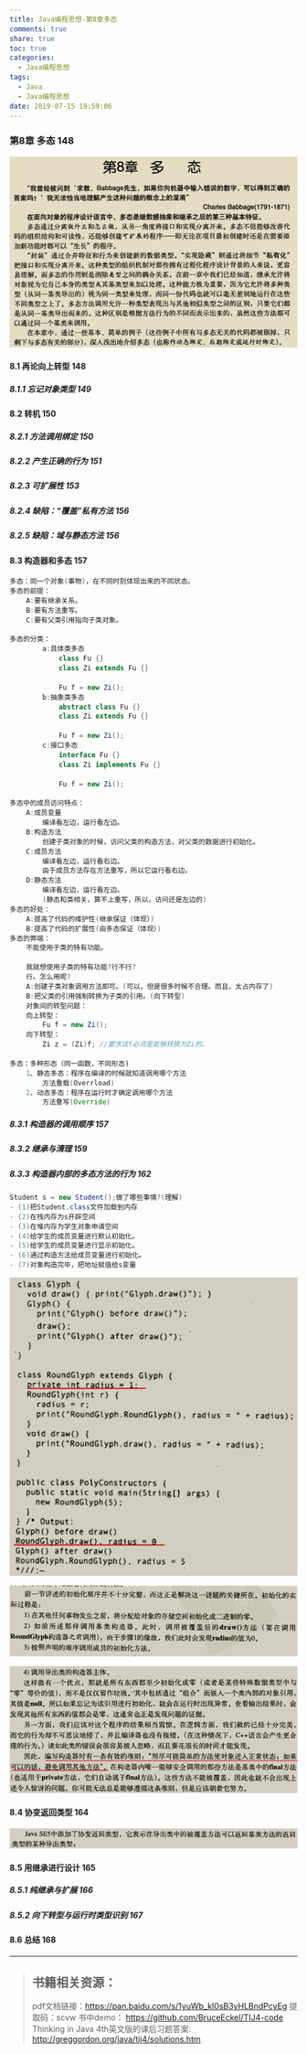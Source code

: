```yaml
---
title: Java编程思想-第8章多态
comments: true
share: true
toc: true
categories:
  - Java编程思想
tags:
  - Java
  - Java编程思想
date: 2019-07-15 19:59:06
---
```




### 第8章 多态 148

![](https://raw.githubusercontent.com/adolphmaster/hexo-next/master/blogPicture/20190717165946.png)

#### 8.1 再论向上转型 148
##### 8.1.1 忘记对象类型 149
#### 8.2 转机 150
##### 8.2.1 方法调用绑定 150
##### 8.2.2 产生正确的行为 151
##### 8.2.3 可扩展性 153
##### 8.2.4 缺陷：“覆盖”私有方法 156
##### 8.2.5 缺陷：域与静态方法 156
#### 8.3 构造器和多态 157

```java
多态：同一个对象(事物)，在不同时刻体现出来的不同状态。
多态的前提：
	A:要有继承关系。
	B:要有方法重写。
	C:要有父类引用指向子类对象。

多态的分类：
		a:具体类多态
			class Fu {}
			class Zi extends Fu {}
			
			Fu f = new Zi();
		b:抽象类多态
			abstract class Fu {}
			class Zi extends Fu {}
			
			Fu f = new Zi();
		c:接口多态
			interface Fu {}
			class Zi implements Fu {}
			
			Fu f = new Zi();

多态中的成员访问特点：
	A:成员变量
		编译看左边，运行看左边。
	B:构造方法
		创建子类对象的时候，访问父类的构造方法，对父类的数据进行初始化。
	C:成员方法
		编译看左边，运行看右边。
	    由于成员方法存在方法重写，所以它运行看右边。
	D:静态方法
		编译看左边，运行看左边。
		(静态和类相关，算不上重写，所以，访问还是左边的)
多态的好处：
	A:提高了代码的维护性(继承保证（体现）)
	B:提高了代码的扩展性(由多态保证（体现）)
多态的弊端：
	不能使用子类的特有功能。

    我就想使用子类的特有功能?行不行?
	行。怎么用呢?
	A:创建子类对象调用方法即可。(可以，但是很多时候不合理。而且，太占内存了)
	B:把父类的引用强制转换为子类的引用。(向下转型)
	对象间的转型问题：
	向上转型：
		Fu f = new Zi();
	向下转型：
		Zi z = (Zi)f; //要求该f必须是能够转换为Zi的。

多态：多种形态（同一函数，不同形态)
	1、静态多态：程序在编译的时候就知道调用哪个方法
		方法重载(Overrload)
	2、动态多态：程序在运行时才确定调用哪个方法
		方法重写(Override)
```

##### 8.3.1 构造器的调用顺序 157
##### 8.3.2 继承与清理 159
##### 8.3.3 构造器内部的多态方法的行为 162

```java
Student s = new Student();做了哪些事情?(理解)
- (1)把Student.class文件加载到内存
- (2)在栈内存为s开辟空间
- (3)在堆内存为学生对象申请空间
- (4)给学生的成员变量进行默认初始化。
- (5)给学生的成员变量进行显示初始化。
- (6)通过构造方法给成员变量进行初始化。
- (7)对象构造完毕，把地址赋值给s变量
```

![](https://raw.githubusercontent.com/adolphmaster/hexo-next/master/blogPicture/20190717170556.png)

![](https://raw.githubusercontent.com/adolphmaster/hexo-next/master/blogPicture/20190717170624.png)

![](https://raw.githubusercontent.com/adolphmaster/hexo-next/master/blogPicture/20190717170657.png)



#### 8.4 协变返回类型 164

![](https://raw.githubusercontent.com/adolphmaster/hexo-next/master/blogPicture/20190717170951.png)

#### 8.5 用继承进行设计 165
##### 8.5.1 纯继承与扩展 166
##### 8.5.2 向下转型与运行时类型识别 167
#### 8.6 总结 168

--------

> ## 书籍相关资源：
> 
> pdf文档链接：https://pan.baidu.com/s/1yuWb_kI0sB3yHLBndPcyEg 提取码：scvw 
> 书中demo： https://github.com/BruceEckel/TIJ4-code
>Thinking in Java 4th英文版的课后习题答案: http://greggordon.org/java/tij4/solutions.htm 